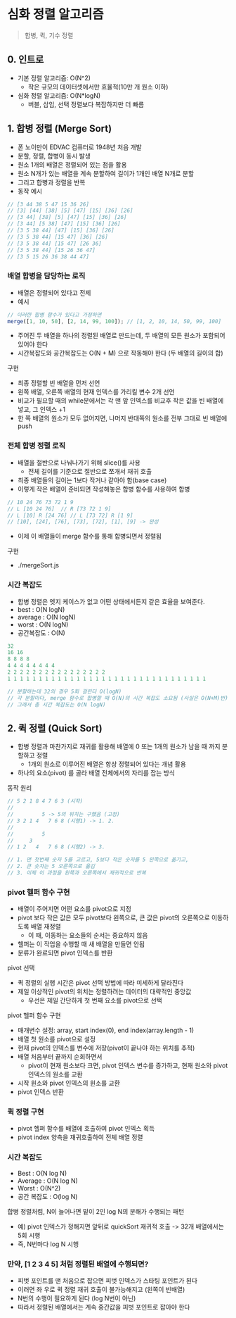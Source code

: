 # 심화 정렬 알고리즘

> 합병, 퀵, 기수 정렬

## 0. 인트로

- 기본 정렬 알고리즘: O(N^2)
  - 작은 규모의 데이터셋에서만 효율적(10만 개 원소 이하)
- 심화 정렬 알고리즘: O(N\*logN)
  - 버블, 삽입, 선택 정렬보다 복잡하지만 더 빠름

## 1. 합병 정렬 (Merge Sort)

- 폰 노이만이 EDVAC 컴퓨터로 1948년 처음 개발
- 분할, 정렬, 합병이 동시 발생
- 원소 1개의 배열은 정렬되어 있는 점을 활용
- 원소 N개가 있는 배열을 계속 분할하여 길이가 1개인 배열 N개로 분할
- 그리고 합병과 정렬을 반복
- 동작 예시

```js
// [3 44 38 5 47 15 36 26]
// [3] [44] [38] [5] [47] [15] [36] [26]
// [3 44] [38] [5] [47] [15] [36] [26]
// [3 44] [5 38] [47] [15] [36] [26]
// [3 5 38 44] [47] [15] [36] [26]
// [3 5 38 44] [15 47] [36] [26]
// [3 5 38 44] [15 47] [26 36]
// [3 5 38 44] [15 26 36 47]
// [3 5 15 26 36 38 44 47]
```

### 배열 합병을 담당하는 로직

- 배열은 정렬되어 있다고 전제
- 예시

```js
// 이러한 합병 함수가 있다고 가정하면
merge([1, 10, 50], [2, 14, 99, 100]); // [1, 2, 10, 14, 50, 99, 100]
```

- 주어진 두 배열을 하나의 정렬된 배열로 만드는데, 두 배열의 모든 원소가 포함되어 있어야 한다
- 시간복잡도와 공간복잡도는 O(N + M) 으로 작동해야 한다 (두 배열의 길이의 합)

구현

- 최종 정렬할 빈 배열을 먼저 선언
- 왼쪽 배열, 오른쪽 배열의 현재 인덱스를 가리킬 변수 2개 선언
- 비교가 필요할 때의 while문에서는 각 맨 앞 인덱스를 비교후 작은 값을 빈 배열에 넣고, 그 인덱스 +1
- 한 쪽 배열의 원소가 모두 없어지면, 나머지 반대쪽의 원소를 전부 그대로 빈 배열에 push

### 전체 합병 정렬 로직

- 배열을 절반으로 나눠나가기 위해 slice()를 사용
  - 전체 길이를 기준으로 절반으로 쪼개서 재귀 호출
- 최종 배열들의 길이는 1보다 작거나 같아야 함(base case)
- 이렇게 작은 배열이 준비되면 작성해놓은 합병 함수를 사용하여 합병

```js
// 10 24 76 73 72 1 9
// L [10 24 76]  // R [73 72 1 9]
// L [10] R [24 76] // L [73 72] R [1 9]
// [10], [24], [76], [73], [72], [1], [9] -> 완성
```

- 이제 이 배열들이 merge 함수를 통해 합병되면서 정렬됨

구현

- ./mergeSort.js

### 시간 복잡도

- 합병 정렬은 엣지 케이스가 없고 어떤 상태에서든지 같은 효율을 보여준다.
- best : O(N logN)
- average : O(N logN)
- worst : O(N logN)
- 공간복잡도 : O(N)

```js
32
16 16
8 8 8 8
4 4 4 4 4 4 4 4
2 2 2 2 2 2 2 2 2 2 2 2 2 2 2 2
1 1 1 1 1 1 1 1 1 1 1 1 1 1 1 1 1 1 1 1 1 1 1 1 1 1 1 1 1 1 1 1

// 분할하는데 32의 경우 5회 걸린다 O(logN)
// 각 분할마다, merge 함수로 합병할 때 O(N)의 시간 복잡도 소요됨 (사실은 O(N+M)번)
// 그래서 총 시간 복잡도는 O(N logN)
```

## 2. 퀵 정렬 (Quick Sort)

- 합병 정렬과 마찬가지로 재귀를 활용해 배열에 0 또는 1개의 원소가 남을 때 까지 분할하고 정렬
  - 1개의 원소로 이루어진 배열은 항상 정렬되어 있다는 개념 활용
- 하나의 요소(pivot) 를 골라 배열 전체에서의 자리를 잡는 방식

동작 원리

```js
// 5 2 1 8 4 7 6 3 (시작)
//
//         5 -> 5의 위치는 구했음 (고정)
// 3 2 1 4   7 6 8 (시행1) -> 1. 2.
//
//         5
//     3
// 1 2   4   7 6 8 (시행2) -> 3.

// 1. 맨 첫번째 숫자 5를 고르고, 5보다 작은 숫자를 5 왼쪽으로 옮기고,
// 2. 큰 숫자는 5 오른쪽으로 옮김
// 3. 이제 이 과정을 왼쪽과 오른쪽에서 재귀적으로 반복
```

### pivot 헬퍼 함수 구현

- 배열이 주어지면 어떤 요소를 pivot으로 지정
- pivot 보다 작은 값은 모두 pivot보다 왼쪽으로, 큰 값은 pivot의 오른쪽으로 이동하도록 배열 재정렬
  - 이 때, 이동하는 요소들의 순서는 중요하지 않음
- 헬퍼는 이 작업을 수행할 때 새 배열을 만들면 안됨
- 분류가 완료되면 pivot 인덱스를 반환

pivot 선택

- 퀵 정렬의 실행 시간은 pivot 선택 방법에 따라 미세하게 달라진다
- 제일 이상적인 pivot의 위치는 정렬하려는 데이터의 대략적인 중앙값
  - 우선은 제일 간단하게 첫 번째 요소를 pivot으로 선택

pivot 헬퍼 함수 구현

- 매개변수 설정: array, start index(0), end index(array.length - 1)
- 배열 첫 원소를 pivot으로 설정
- 현재 pivot의 인덱스를 변수에 저장(pivot이 끝나야 하는 위치를 추적)
- 배열 처음부터 끝까지 순회하면서
  - pivot이 현재 원소보다 크면, pivot 인덱스 변수를 증가하고, 현재 원소와 pivot 인덱스의 원소를 교환
- 시작 원소와 pivot 인덱스의 원소를 교환
- pivot 인덱스 반환

### 퀵 정렬 구현

- pivot 헬퍼 함수를 배열에 호출하여 pivot 인덱스 획득
- pivot index 양측을 재귀호출하여 전체 배열 정렬

### 시간 복잡도

- Best : O(N log N)
- Average : O(N log N)
- Worst : O(N^2)
- 공간 복잡도 : O(log N)

합병 정렬처럼, N이 늘어나면 밑이 2인 log N의 분해가 수행되는 패턴

- 예) pivot 인덱스가 정해지면 앞뒤로 quickSort 재귀적 호출 -> 32개 배열에서는 5회 시행
- 즉, N번마다 log N 시행

### 만약, [1 2 3 4 5] 처럼 정렬된 배열에 수행되면?

- 피벗 포인트를 맨 처음으로 잡으면 피벗 인덱스가 스타팅 포인트가 된다
- 이러면 좌 우로 퀵 정렬 재귀 호출이 불가능해지고 (왼쪽이 빈배열)
- N번의 수행이 필요하게 된다 (log N번이 아닌)
- 따라서 정렬된 배열에서는 계속 중간값을 피벗 포인트로 잡아야 한다
